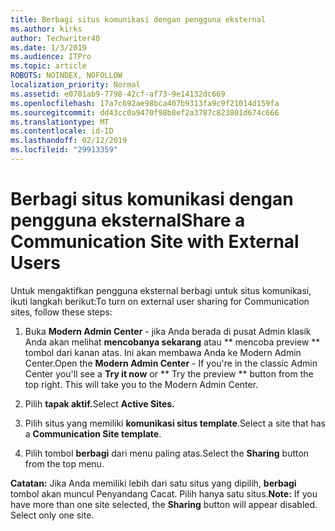 ```yaml
---
title: Berbagi situs komunikasi dengan pengguna eksternal
ms.author: kirks
author: Techwriter40
ms.date: 1/3/2019
ms.audience: ITPro
ms.topic: article
ROBOTS: NOINDEX, NOFOLLOW
localization_priority: Normal
ms.assetid: e0701ab9-7798-42cf-af73-9e14132dc669
ms.openlocfilehash: 17a7c692ae98bca407b9313fa9c9f21014d159fa
ms.sourcegitcommit: dd43cc0a9470f98b8ef2a3787c823801d674c666
ms.translationtype: MT
ms.contentlocale: id-ID
ms.lasthandoff: 02/12/2019
ms.locfileid: "29913359"
---
```

# <a name="share-a-communication-site-with-external-users"></a><span data-ttu-id="e8443-102">Berbagi situs komunikasi dengan pengguna eksternal</span><span class="sxs-lookup"><span data-stu-id="e8443-102">Share a Communication Site with External Users</span></span>

<span data-ttu-id="e8443-103">Untuk mengaktifkan pengguna eksternal berbagi untuk situs komunikasi, ikuti langkah berikut:</span><span class="sxs-lookup"><span data-stu-id="e8443-103">To turn on external user sharing for Communication sites, follow these steps:</span></span> 
  
1. <span data-ttu-id="e8443-p101">Buka **Modern Admin Center** - jika Anda berada di pusat Admin klasik Anda akan melihat **mencobanya sekarang** atau \*\* mencoba preview \*\* tombol dari kanan atas. Ini akan membawa Anda ke Modern Admin Center.</span><span class="sxs-lookup"><span data-stu-id="e8443-p101">Open the **Modern Admin Center** - If you're in the classic Admin Center you'll see a **Try it now** or \*\* Try the preview \*\* button from the top right. This will take you to the Modern Admin Center.</span></span> 
  
2. <span data-ttu-id="e8443-106">Pilih **tapak aktif.**</span><span class="sxs-lookup"><span data-stu-id="e8443-106">Select **Active Sites.**</span></span>
  
3. <span data-ttu-id="e8443-107">Pilih situs yang memiliki **komunikasi situs template**.</span><span class="sxs-lookup"><span data-stu-id="e8443-107">Select a site that has a **Communication Site template**.</span></span> 
  
4. <span data-ttu-id="e8443-108">Pilih tombol **berbagi** dari menu paling atas.</span><span class="sxs-lookup"><span data-stu-id="e8443-108">Select the **Sharing** button from the top menu.</span></span> 
  
 <span data-ttu-id="e8443-p102">**Catatan:** Jika Anda memiliki lebih dari satu situs yang dipilih, **berbagi** tombol akan muncul Penyandang Cacat. Pilih hanya satu situs.</span><span class="sxs-lookup"><span data-stu-id="e8443-p102">**Note:** If you have more than one site selected, the **Sharing** button will appear disabled. Select only one site.</span></span> 
  

